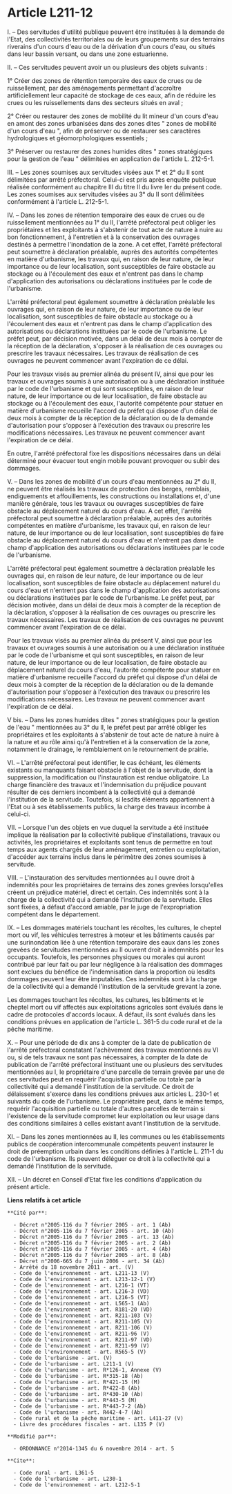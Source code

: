 # Article L211-12

I. – Des servitudes d'utilité publique peuvent être instituées à la demande de l'Etat, des collectivités territoriales ou de
leurs groupements sur des terrains riverains d'un cours d'eau ou de la dérivation d'un cours d'eau, ou situés dans leur
bassin versant, ou dans une zone estuarienne. 

II. – Ces servitudes peuvent avoir un ou plusieurs des objets suivants : 

1° Créer des zones de rétention temporaire des eaux de crues ou de ruissellement, par des aménagements permettant d'accroître
artificiellement leur capacité de stockage de ces eaux, afin de réduire les crues ou les ruissellements dans des secteurs
situés en aval ; 

2° Créer ou restaurer des zones de mobilité du lit mineur d'un cours d'eau en amont des zones urbanisées dans des zones dites
" zones de mobilité d'un cours d'eau ", afin de préserver ou de restaurer ses caractères hydrologiques et géomorphologiques
essentiels ; 

3° Préserver ou restaurer des zones humides dites " zones stratégiques pour la gestion de l'eau " délimitées en application
de l'article L. 212-5-1. 

III. – Les zones soumises aux servitudes visées aux 1° et 2° du II sont délimitées par arrêté préfectoral. Celui-ci est pris
après enquête publique réalisée conformément au chapitre III du titre II du livre Ier du présent code. Les zones soumises aux
servitudes visées au 3° du II sont délimitées conformément à l'article L. 212-5-1. 

IV. – Dans les zones de rétention temporaire des eaux de crues ou de ruissellement mentionnées au 1° du II, l'arrêté
préfectoral peut obliger les propriétaires et les exploitants à s'abstenir de tout acte de nature à nuire au bon
fonctionnement, à l'entretien et à la conservation des ouvrages destinés à permettre l'inondation de la zone. A cet effet,
l'arrêté préfectoral peut soumettre à déclaration préalable, auprès des autorités compétentes en matière d'urbanisme, les
travaux qui, en raison de leur nature, de leur importance ou de leur localisation, sont susceptibles de faire obstacle au
stockage ou à l'écoulement des eaux et n'entrent pas dans le champ d'application des autorisations ou déclarations instituées
par le code de l'urbanisme. 

L'arrêté préfectoral peut également soumettre à déclaration préalable les ouvrages qui, en raison de leur nature, de leur
importance ou de leur localisation, sont susceptibles de faire obstacle au stockage ou à l'écoulement des eaux et n'entrent
pas dans le champ d'application des autorisations ou déclarations instituées par le code de l'urbanisme. Le préfet peut, par
décision motivée, dans un délai de deux mois à compter de la réception de la déclaration, s'opposer à la réalisation de ces
ouvrages ou prescrire les travaux nécessaires. Les travaux de réalisation de ces ouvrages ne peuvent commencer avant
l'expiration de ce délai. 

Pour les travaux visés au premier alinéa du présent IV, ainsi que pour les travaux et ouvrages soumis à une autorisation ou à
une déclaration instituée par le code de l'urbanisme et qui sont susceptibles, en raison de leur nature, de leur importance
ou de leur localisation, de faire obstacle au stockage ou à l'écoulement des eaux, l'autorité compétente pour statuer en
matière d'urbanisme recueille l'accord du préfet qui dispose d'un délai de deux mois à compter de la réception de la
déclaration ou de la demande d'autorisation pour s'opposer à l'exécution des travaux ou prescrire les modifications
nécessaires. Les travaux ne peuvent commencer avant l'expiration de ce délai. 

En outre, l'arrêté préfectoral fixe les dispositions nécessaires dans un délai déterminé pour évacuer tout engin mobile
pouvant provoquer ou subir des dommages. 

V. – Dans les zones de mobilité d'un cours d'eau mentionnées au 2° du II, ne peuvent être réalisés les travaux de protection
des berges, remblais, endiguements et affouillements, les constructions ou installations et, d'une manière générale, tous les
travaux ou ouvrages susceptibles de faire obstacle au déplacement naturel du cours d'eau. A cet effet, l'arrêté préfectoral
peut soumettre à déclaration préalable, auprès des autorités compétentes en matière d'urbanisme, les travaux qui, en raison
de leur nature, de leur importance ou de leur localisation, sont susceptibles de faire obstacle au déplacement naturel du
cours d'eau et n'entrent pas dans le champ d'application des autorisations ou déclarations instituées par le code de
l'urbanisme. 

L'arrêté préfectoral peut également soumettre à déclaration préalable les ouvrages qui, en raison de leur nature, de leur
importance ou de leur localisation, sont susceptibles de faire obstacle au déplacement naturel du cours d'eau et n'entrent
pas dans le champ d'application des autorisations ou déclarations instituées par le code de l'urbanisme. Le préfet peut, par
décision motivée, dans un délai de deux mois à compter de la réception de la déclaration, s'opposer à la réalisation de ces
ouvrages ou prescrire les travaux nécessaires. Les travaux de réalisation de ces ouvrages ne peuvent commencer avant
l'expiration de ce délai. 

Pour les travaux visés au premier alinéa du présent V, ainsi que pour les travaux et ouvrages soumis à une autorisation ou à
une déclaration instituée par le code de l'urbanisme et qui sont susceptibles, en raison de leur nature, de leur importance
ou de leur localisation, de faire obstacle au déplacement naturel du cours d'eau, l'autorité compétente pour statuer en
matière d'urbanisme recueille l'accord du préfet qui dispose d'un délai de deux mois à compter de la réception de la
déclaration ou de la demande d'autorisation pour s'opposer à l'exécution des travaux ou prescrire les modifications
nécessaires. Les travaux ne peuvent commencer avant l'expiration de ce délai. 

V bis. – Dans les zones humides dites " zones stratégiques pour la gestion de l'eau " mentionnées au 3° du II, le préfet peut
par arrêté obliger les propriétaires et les exploitants à s'abstenir de tout acte de nature à nuire à la nature et au rôle
ainsi qu'à l'entretien et à la conservation de la zone, notamment le drainage, le remblaiement on le retournement de
prairie. 

VI. – L'arrêté préfectoral peut identifier, le cas échéant, les éléments existants ou manquants faisant obstacle à l'objet de
la servitude, dont la suppression, la modification ou l'instauration est rendue obligatoire. La charge financière des travaux
et l'indemnisation du préjudice pouvant résulter de ces derniers incombent à la collectivité qui a demandé l'institution de
la servitude. Toutefois, si lesdits éléments appartiennent à l'Etat ou à ses établissements publics, la charge des travaux
incombe à celui-ci. 

VII. – Lorsque l'un des objets en vue duquel la servitude a été instituée implique la réalisation par la collectivité
publique d'installations, travaux ou activités, les propriétaires et exploitants sont tenus de permettre en tout temps aux
agents chargés de leur aménagement, entretien ou exploitation, d'accéder aux terrains inclus dans le périmètre des zones
soumises à servitude. 

VIII. – L'instauration des servitudes mentionnées au I ouvre droit à indemnités pour les propriétaires de terrains des zones
grevées lorsqu'elles créent un préjudice matériel, direct et certain. Ces indemnités sont à la charge de la collectivité qui
a demandé l'institution de la servitude. Elles sont fixées, à défaut d'accord amiable, par le juge de l'expropriation
compétent dans le département. 

IX. – Les dommages matériels touchant les récoltes, les cultures, le cheptel mort ou vif, les véhicules terrestres à moteur
et les bâtiments causés par une surinondation liée à une rétention temporaire des eaux dans les zones grevées de servitudes
mentionnées au II ouvrent droit à indemnités pour les occupants. Toutefois, les personnes physiques ou morales qui auront
contribué par leur fait ou par leur négligence à la réalisation des dommages sont exclues du bénéfice de l'indemnisation dans
la proportion où lesdits dommages peuvent leur être imputables. Ces indemnités sont à la charge de la collectivité qui a
demandé l'institution de la servitude grevant la zone. 

Les dommages touchant les récoltes, les cultures, les bâtiments et le cheptel mort ou vif affectés aux exploitations
agricoles sont évalués dans le cadre de protocoles d'accords locaux. A défaut, ils sont évalués dans les conditions prévues
en application de l'article L. 361-5 du code rural et de la pêche maritime. 

X. – Pour une période de dix ans à compter de la date de publication de l'arrêté préfectoral constatant l'achèvement des
travaux mentionnés au VI ou, si de tels travaux ne sont pas nécessaires, à compter de la date de publication de l'arrêté
préfectoral instituant une ou plusieurs des servitudes mentionnées au I, le propriétaire d'une parcelle de terrain grevée par
une de ces servitudes peut en requérir l'acquisition partielle ou totale par la collectivité qui a demandé l'institution de
la servitude. Ce droit de délaissement s'exerce dans les conditions prévues aux articles L. 230-1 et suivants du code de
l'urbanisme. Le propriétaire peut, dans le même temps, requérir l'acquisition partielle ou totale d'autres parcelles de
terrain si l'existence de la servitude compromet leur exploitation ou leur usage dans des conditions similaires à celles
existant avant l'institution de la servitude. 

XI. – Dans les zones mentionnées au II, les communes ou les établissements publics de coopération intercommunale compétents
peuvent instaurer le droit de préemption urbain dans les conditions définies à l'article L. 211-1 du code de l'urbanisme. Ils
peuvent déléguer ce droit à la collectivité qui a demandé l'institution de la servitude. 

XII. – Un décret en Conseil d'Etat fixe les conditions d'application du présent article.

**Liens relatifs à cet article**

	**Cité par**:

	  - Décret n°2005-116 du 7 février 2005 - art. 1 (Ab)
	  - Décret n°2005-116 du 7 février 2005 - art. 10 (Ab)
	  - Décret n°2005-116 du 7 février 2005 - art. 13 (Ab)
	  - Décret n°2005-116 du 7 février 2005 - art. 2 (Ab)
	  - Décret n°2005-116 du 7 février 2005 - art. 4 (Ab)
	  - Décret n°2005-116 du 7 février 2005 - art. 8 (Ab)
	  - Décret n°2006-665 du 7 juin 2006 - art. 34 (Ab)
	  - Arrêté du 18 novembre 2011 - art. (V)
	  - Code de l'environnement - art. L211-13 (V)
	  - Code de l'environnement - art. L213-12-1 (V)
	  - Code de l'environnement - art. L216-1 (VT)
	  - Code de l'environnement - art. L216-3 (VD)
	  - Code de l'environnement - art. L216-5 (VT)
	  - Code de l'environnement - art. L565-1 (Ab)
	  - Code de l'environnement - art. R181-20 (VD)
	  - Code de l'environnement - art. R211-103 (V)
	  - Code de l'environnement - art. R211-105 (V)
	  - Code de l'environnement - art. R211-106 (V)
	  - Code de l'environnement - art. R211-96 (V)
	  - Code de l'environnement - art. R211-97 (VD)
	  - Code de l'environnement - art. R211-99 (V)
	  - Code de l'environnement - art. R565-5 (V)
	  - Code de l'urbanisme - art. (V)
	  - Code de l'urbanisme - art. L211-1 (V)
	  - Code de l'urbanisme - art. R*126-1, Annexe (V)
	  - Code de l'urbanisme - art. R*315-18 (Ab)
	  - Code de l'urbanisme - art. R*421-15 (M)
	  - Code de l'urbanisme - art. R*422-8 (Ab)
	  - Code de l'urbanisme - art. R*430-10 (Ab)
	  - Code de l'urbanisme - art. R*443-5 (M)
	  - Code de l'urbanisme - art. R*443-7-2 (Ab)
	  - Code de l'urbanisme - art. R442-4-7 (Ab)
	  - Code rural et de la pêche maritime - art. L411-27 (V)
	  - Livre des procédures fiscales - art. L135 P (V)

	**Modifié par**:

	  - ORDONNANCE n°2014-1345 du 6 novembre 2014 - art. 5

	**Cite**:

	  - Code rural - art. L361-5
	  - Code de l'urbanisme - art. L230-1
	  - Code de l'environnement - art. L212-5-1
